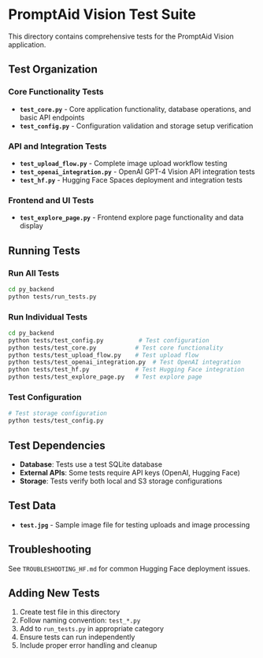 # PromptAid Vision Test Suite

This directory contains comprehensive tests for the PromptAid Vision application.

## Test Organization

### Core Functionality Tests
- **`test_core.py`** - Core application functionality, database operations, and basic API endpoints
- **`test_config.py`** - Configuration validation and storage setup verification

### API and Integration Tests
- **`test_upload_flow.py`** - Complete image upload workflow testing
- **`test_openai_integration.py`** - OpenAI GPT-4 Vision API integration tests
- **`test_hf.py`** - Hugging Face Spaces deployment and integration tests

### Frontend and UI Tests
- **`test_explore_page.py`** - Frontend explore page functionality and data display

## Running Tests

### Run All Tests
```bash
cd py_backend
python tests/run_tests.py
```

### Run Individual Tests
```bash
cd py_backend
python tests/test_config.py          # Test configuration
python tests/test_core.py           # Test core functionality
python tests/test_upload_flow.py    # Test upload flow
python tests/test_openai_integration.py  # Test OpenAI integration
python tests/test_hf.py             # Test Hugging Face integration
python tests/test_explore_page.py   # Test explore page
```

### Test Configuration
```bash
# Test storage configuration
python tests/test_config.py
```

## Test Dependencies

- **Database**: Tests use a test SQLite database
- **External APIs**: Some tests require API keys (OpenAI, Hugging Face)
- **Storage**: Tests verify both local and S3 storage configurations

## Test Data

- **`test.jpg`** - Sample image file for testing uploads and image processing

## Troubleshooting

See `TROUBLESHOOTING_HF.md` for common Hugging Face deployment issues.

## Adding New Tests

1. Create test file in this directory
2. Follow naming convention: `test_*.py`
3. Add to `run_tests.py` in appropriate category
4. Ensure tests can run independently
5. Include proper error handling and cleanup 